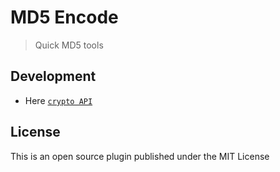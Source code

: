 # MD5 Encode

> Quick MD5 tools

## Development

* Here [`crypto API`](https://doc.here.app/#/jsAPI/crypto)

## License

This is an open source plugin published under the MIT License